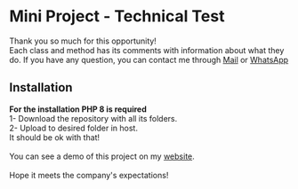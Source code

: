 # Mini Project - Technical Test
Thank you so much for this opportunity!<br>
Each class and method has its comments with information about what they do. If you have any question, you can contact me through <a href="mailto:contact@kuaidev.net.ar">Mail</a> or <a href="https://wa.me/393473090174">WhatsApp</a><br>
<h2>Installation</h2>
<b>For the installation PHP 8 is required</b><br>
1- Download the repository with all its folders.<br>
2- Upload to desired folder in host.<br>
It should be ok with that!<br><br>
You can see a demo of this project on my <a href="https://kuaidev.net.ar/talent/">website</a>.
<br><br>
Hope it meets the company's expectations!
